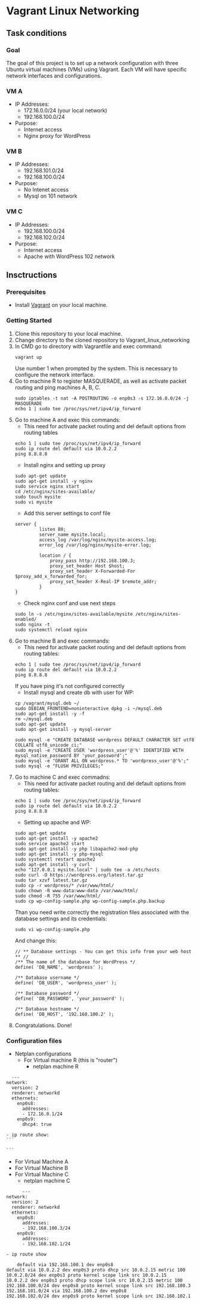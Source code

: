 # Vagrant Linux Networking
## Task conditions
### Goal
The goal of this project is to set up a network configuration with three Ubuntu virtual machines (VMs) using Vagrant. Each VM will have specific network interfaces and configurations.

### VM A
- IP Addresses:
  - 172.16.0.0/24 (your local network)
  - 192.168.100.0/24
- Purpose:
  - Internet access
  - Nginx proxy for WordPress

### VM B
- IP Addresses:
  - 192.168.101.0/24
  - 192.168.100.0/24
- Purpose:
  - No Intenet access
  - Mysql on 101 network

### VM C
- IP Addresses:
  - 192.168.100.0/24
  - 192.168.102.0/24
- Purpose:
  - Internet access
  - Apache with WordPress 102 network

## Insctructions

### Prerequisites
- Install [Vagrant](https://www.vagrantup.com/) on your local machine.
### Getting Started
1. Clone this repository to your local machine.
2. Change directory to the cloned repository to Vagrant_linux_networking
3. In CMD go to directory with Vagrantfile and exec command:
   ```
   vagrant up
   ```
   Use number 1 when prompted by the system. This is necessary to configure the network interface.
4. Go to machine R to register MASQUERADE, as well as activate packet routing and ping machines A, B, C.
   ```
   sudo iptables -t nat -A POSTROUTING -o enp0s3 -s 172.16.0.0/24 -j MASQUERADE
   echo 1 | sudo tee /proc/sys/net/ipv4/ip_forward
   ```
5. Go to machine A and exec this commands:
   - This need for activate packet routing and del default options from routing tables
   ```
   echo 1 | sudo tee /proc/sys/net/ipv4/ip_forward
   sudo ip route del default via 10.0.2.2
   ping 8.8.8.8
   ```
   - Install nginx and setting up proxy
   ```
   sudo apt-get update
   sudo apt-get install -y nginx
   sudo service nginx start
   cd /etc/nginx/sites-available/
   sudo touch mysite
   sudo vi mysite
   ```
   - Add this server settings to conf file
   ```
   server {
            listen 80;
            server_name mysite.local;
            access_log /var/log/nginx/mysite-access.log;
            error_log /var/log/nginx/mysite-error.log;
    
            location / {
                proxy_pass http://192.168.100.3;
                proxy_set_header Host $host;
                proxy_set_header X-Forwarded-For $proxy_add_x_forwarded_for;
                proxy_set_header X-Real-IP $remote_addr;
            }
   }
   ```
   - Check nginx conf and use next steps
   ```
   sudo ln -s /etc/nginx/sites-available/mysite /etc/nginx/sites-enabled/
   sudo nginx -t
   sudo systemctl reload nginx
   ```
6. Go to machine B and exec commands:
   - This need for activate packet routing and del default options from routing tables:
   ```
   echo 1 | sudo tee /proc/sys/net/ipv4/ip_forward
   sudo ip route del default via 10.0.2.2
   ping 8.8.8.8
   ```
   If you have ping it's not configured correctly
   - Install mysql and create db with user for WP:
   ```
   cp /vagrant/mysql.deb ~/
   sudo DEBIAN_FRONTEND=noninteractive dpkg -i ~/mysql.deb
   sudo apt-get install -y -f
   rm ~/mysql.deb
   sudo apt-get update
   sudo apt-get install -y mysql-server
    
   sudo mysql -e "CREATE DATABASE wordpress DEFAULT CHARACTER SET utf8 COLLATE utf8_unicode_ci;"
   sudo mysql -e "CREATE USER 'wordpress_user'@'%' IDENTIFIED WITH mysql_native_password BY 'your_password';"
   sudo mysql -e "GRANT ALL ON wordpress.* TO 'wordpress_user'@'%';"
   sudo mysql -e "FLUSH PRIVILEGES;"
   ```
7. Go to machine C and exec commadns:
   - This need for activate packet routing and del default options from routing tables:
   ```
   echo 1 | sudo tee /proc/sys/net/ipv4/ip_forward
   sudo ip route del default via 10.0.2.2
   ping 8.8.8.8
   ```
   - Setting up apache and WP:
   ```
   sudo apt-get update
   sudo apt-get install -y apache2
   sudo service apache2 start
   sudo apt-get install -y php libapache2-mod-php
   sudo apt-get install -y php-mysql
   sudo systemctl restart apache2
   sudo apt-get install -y curl
   echo "127.0.0.1 mysite.local" | sudo tee -a /etc/hosts
   sudo curl -O https://wordpress.org/latest.tar.gz
   sudo tar xzvf latest.tar.gz
   sudo cp -r wordpress/* /var/www/html/
   sudo chown -R www-data:www-data /var/www/html/
   sudo chmod -R 755 /var/www/html/
   sudo cp wp-config-sample.php wp-config-sample.php.backup
   ```
   Than you need write correctly the registration files associated with the database settings and its credentials:
   ```
   sudo vi wp-config-sample.php
   ```
   And change this:
   ```
   // ** Database settings - You can get this info from your web host ** //
   /** The name of the database for WordPress */
   define( 'DB_NAME', 'wordpress' );

   /** Database username */
   define( 'DB_USER', 'wordpress_user' );

   /** Database password */
   define( 'DB_PASSWORD', 'your_password' );

   /** Database hostname */
   define( 'DB_HOST', '192.168.100.2' );
   ```
8. Congratulations. Done!
### Configuration files
- Netplan configurations
  - For Virtual machine R (this is "router")
    - netplan machine R
```
  ---
network:
  version: 2
  renderer: networkd
  ethernets:
    enp0s8:
      addresses:
      - 172.16.0.1/24
    enp0s9:
      dhcp4: true  
```
    - ip route show:
    ```
    
    ```
  - For Virtual Machine A
  - For Virtual Machine B
  - For Virtual Machine C
    - netplan machine C
```
      ---
network:
  version: 2
  renderer: networkd
  ethernets:
    enp0s8:
      addresses:
      - 192.168.100.3/24
    enp0s9:
      addresses:
      - 192.168.102.1/24
```

    - ip route show
```
    default via 192.168.100.1 dev enp0s8
default via 10.0.2.2 dev enp0s3 proto dhcp src 10.0.2.15 metric 100
10.0.2.0/24 dev enp0s3 proto kernel scope link src 10.0.2.15
10.0.2.2 dev enp0s3 proto dhcp scope link src 10.0.2.15 metric 100
192.168.100.0/24 dev enp0s8 proto kernel scope link src 192.168.100.3
192.168.101.0/24 via 192.168.100.2 dev enp0s8
192.168.102.0/24 dev enp0s9 proto kernel scope link src 192.168.102.1
```
